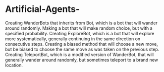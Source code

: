 # Artificial-Agents-
Creating WanderBots that inherits from Bot, which is a bot that will wander around randomly. Making a bot that will make random choice, but with a specified probability. Creating ExploreBot, which is a bot that will explore more systematically, generally continuing in the same direction on consecutive steps. Creating a biased method that will choose a new move, but be biased to choose the same move as was taken on the previous step. Creating TeleportBot, which is a modified version of WanderBot, that will generally wander around randomly, but sometimes teleport to a brand new location.  
